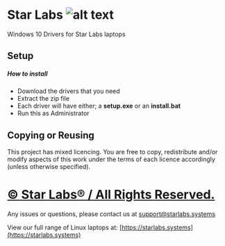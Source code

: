 # Star Labs ![alt text](https://cdn.shopify.com/s/files/1/2059/5897/files/Star_50x.png?v=1513954416 "Star Labs Systems")
Windows 10 Drivers for Star Labs laptops

## Setup
##### How to install
* Download the drivers that you need
* Extract the zip file
* Each driver will have either; a **setup.exe** or an **install.bat**
* Run this as Administrator

## Copying or Reusing

This project has mixed licencing. You are free to copy, redistribute and/or modify aspects of this work under the terms of each licence accordingly (unless otherwise specified).

# [© Star Labs® / All Rights Reserved.](https://starlabs.systems)
Any issues or questions, please contact us at [support@starlabs.systems](mailto:supportstarlabs.systems)

View our full range of Linux laptops at: [https://starlabs.systems](https://starlabs.systems)

